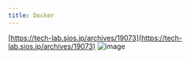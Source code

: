 ```yaml
---
title: Docker
---
```


[https://tech-lab.sios.jp/archives/19073](https://tech-lab.sios.jp/archives/19073)
![image](https://gyazo.com/f3c71ecfeaf2e40dd26992bc10ee952e/thumb/1000)
